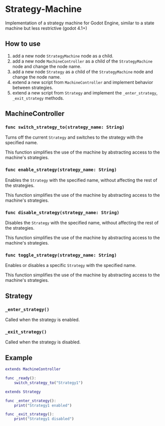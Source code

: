 # Strategy-Machine
Implementation of a strategy machine for Godot Engine, similar to a state machine but less restrictive (godot 4.1+)


## How to use
1. add a new node `StrategyMachine` node as a child.
2. add a new node `MachineController` as a child of the `StrategyMachine` node and change the node name.
3. add a new node `Strategy` as a child of the `StrategyMachine` node and change the node name.
4. extend a new script from `MachineController` and implement behavior between strategies.
5. extend a new script from `Strategy` and implement the `_enter_strategy`, `_exit_strategy` methods.
   
<!-- ![alt text](captures/example.png) -->

## MachineController

### `func switch_strategy_to(strategy_name: String)`

Turns off the current `Strategy` and switches to the strategy with the specified name.

This function simplifies the use of the machine by abstracting access to the machine's strategies.

### `func enable_strategy(strategy_name: String)`

Enables the `Strategy` with the specified name, without affecting the rest of the strategies.

This function simplifies the use of the machine by abstracting access to the machine's strategies.

### `func disable_strategy(strategy_name: String)`

Disables the `Strategy` with the specified name, without affecting the rest of the strategies.

This function simplifies the use of the machine by abstracting access to the machine's strategies.

### `func toggle_strategy(strategy_name: String)`

Enables or disables a specific `Strategy` with the specified name.

This function simplifies the use of the machine by abstracting access to the machine's strategies.

## Strategy

### `_enter_strategy()`

Called when the strategy is enabled.

### `_exit_strategy()`

Called when the strategy is disabled.

## Example

```gd
extends MachineController

func _ready():
    switch_strategy_to("Strategy1")
```

```gd
extends Strategy

func _enter_strategy():
    print("Strategy1 enabled")

func _exit_strategy():
    print("Strategy1 disabled")
```

